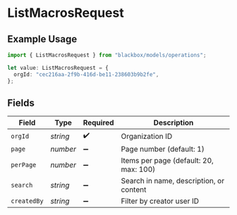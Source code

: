 # ListMacrosRequest

## Example Usage

```typescript
import { ListMacrosRequest } from "blackbox/models/operations";

let value: ListMacrosRequest = {
  orgId: "cec216aa-2f9b-416d-be11-238603b9b2fe",
};
```

## Fields

| Field                                   | Type                                    | Required                                | Description                             |
| --------------------------------------- | --------------------------------------- | --------------------------------------- | --------------------------------------- |
| `orgId`                                 | *string*                                | :heavy_check_mark:                      | Organization ID                         |
| `page`                                  | *number*                                | :heavy_minus_sign:                      | Page number (default: 1)                |
| `perPage`                               | *number*                                | :heavy_minus_sign:                      | Items per page (default: 20, max: 100)  |
| `search`                                | *string*                                | :heavy_minus_sign:                      | Search in name, description, or content |
| `createdBy`                             | *string*                                | :heavy_minus_sign:                      | Filter by creator user ID               |